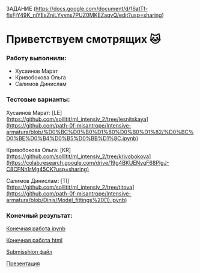 ЗАДАНИЕ (https://docs.google.com/document/d/16atTf-flxFjY49K_niYEsZniLYvvns7PUZ0MKEZaqvQ/edit?usp=sharing)
# Приветствуем смотрящих 🐱
### Работу выполнили:
- Хусаинов Марат
- Кривобокова Ольга
- Салимов Динислам
### Тестовые варианты:

Хусаинов Марат: [LE](https://github.com/sollltit/ml_intensiv_2/tree/lesnitskaya](https://github.com/path-0f-misantrope/Intensive-armatura/blob/%D0%BC%D0%B0%D1%80%D0%B0%D1%82/%D0%BC%D0%BE%D0%B4%D0%B5%D0%BB%D1%8C.ipynb)

Кривобокова Ольга: [KR](https://github.com/sollltit/ml_intensiv_2/tree/krivobokova](https://colab.research.google.com/drive/19g4BKUENygF68PlgJ-C8CFNh1rMg45CK?usp=sharing)

Салимов Динислам: [TI](https://github.com/sollltit/ml_intensiv_2/tree/titova](https://github.com/path-0f-misantrope/Intensive-armatura/blob/Dinis/Model_fittings%20(1).ipynb)

### Конечный результат:
[Конечная работа ipynb]()

[Конечная работа html]()

[Submisshion файл]()

[Презентация]()
